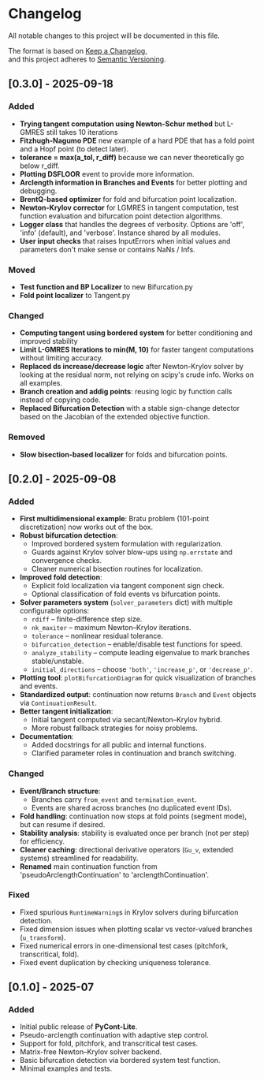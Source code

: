 # Changelog
All notable changes to this project will be documented in this file.

The format is based on [Keep a Changelog](https://keepachangelog.com/en/1.1.0/),  
and this project adheres to [Semantic Versioning](https://semver.org/spec/v2.0.0.html).

## [0.3.0] - 2025-09-18

### Added
- **Trying tangent computation using Newton-Schur method** but L-GMRES still takes 10 iterations
- **Fitzhugh-Nagumo PDE** new example of a hard PDE that has a fold point and a Hopf point (to detect later).
- **tolerance = max(a_tol, r_diff)** because we can never theoretically go below r_diff.
- **Plotting DSFLOOR** event to provide more information.
- **Arclength information in Branches and Events** for better plotting and debugging.
- **BrentQ-based optimizer** for fold and bifurcation point localization.
- **Newton-Krylov corrector** for LGMRES in tangent computation, test function evaluation and bifurcation point detection algorithms.
- **Logger class** that handles the degrees of verbosity. Options are 'off', 'info' (default), and 'verbose'. Instance shared by all modules.
- **User input checks** that raises InputErrors when initial values and parameters don't make sense or contains NaNs / Infs.

### Moved
- **Test function and BP Localizer** to new Bifurcation.py
- **Fold point localizer** to Tangent.py

### Changed
- **Computing tangent using bordered system** for better conditioning and improved stability
- **Limit L-GMRES Iterations to min(M, 10)** for faster tangent computations without limiting accuracy.
- **Replaced ds increase/decrease logic** after Newton-Krylov solver by looking at the residual norm, not relying on scipy's crude info. Works on all examples.
- **Branch creation and addig points**: reusing logic by function calls instead of copying code.
- **Replaced Bifurcation Detection** with a stable sign-change detector based on the Jacobian of the extended objective function.

### Removed
- **Slow bisection-based localizer** for folds and bifurcation points.

## [0.2.0] - 2025-09-08
### Added
- **First multidimensional example**: Bratu problem (101-point discretization) now works out of the box.
- **Robust bifurcation detection**:
  - Improved bordered system formulation with regularization.
  - Guards against Krylov solver blow-ups using `np.errstate` and convergence checks.
  - Cleaner numerical bisection routines for localization.
- **Improved fold detection**:
  - Explicit fold localization via tangent component sign check.
  - Optional classification of fold events vs bifurcation points.
- **Solver parameters system** (`solver_parameters` dict) with multiple configurable options:
  - `rdiff` – finite-difference step size.
  - `nk_maxiter` – maximum Newton–Krylov iterations.
  - `tolerance` – nonlinear residual tolerance.
  - `bifurcation_detection` – enable/disable test functions for speed.
  - `analyze_stability` – compute leading eigenvalue to mark branches stable/unstable.
  - `initial_directions` – choose `'both'`, `'increase_p'`, or `'decrease_p'`.
- **Plotting tool**: `plotBifurcationDiagram` for quick visualization of branches and events.
- **Standardized output**: continuation now returns `Branch` and `Event` objects via `ContinuationResult`.
- **Better tangent initialization**:
  - Initial tangent computed via secant/Newton–Krylov hybrid.
  - More robust fallback strategies for noisy problems.
- **Documentation**:
  - Added docstrings for all public and internal functions.
  - Clarified parameter roles in continuation and branch switching.

### Changed
- **Event/Branch structure**:
  - Branches carry `from_event` and `termination_event`.
  - Events are shared across branches (no duplicated event IDs).
- **Fold handling**: continuation now stops at fold points (segment mode), but can resume if desired.
- **Stability analysis**: stability is evaluated once per branch (not per step) for efficiency.
- **Cleaner caching**: directional derivative operators (`Gu_v`, extended systems) streamlined for readability.
- **Renamed** main continuation function from 'pseudoArclengthContinuation' to 'arclengthContinuation'.

### Fixed
- Fixed spurious `RuntimeWarning`s in Krylov solvers during bifurcation detection.
- Fixed dimension issues when plotting scalar vs vector-valued branches (`u_transform`).
- Fixed numerical errors in one-dimensional test cases (pitchfork, transcritical, fold).
- Fixed event duplication by checking uniqueness tolerance.


## [0.1.0] - 2025-07
### Added
- Initial public release of **PyCont-Lite**.
- Pseudo-arclength continuation with adaptive step control.
- Support for fold, pitchfork, and transcritical test cases.
- Matrix-free Newton–Krylov solver backend.
- Basic bifurcation detection via bordered system test function.
- Minimal examples and tests.
